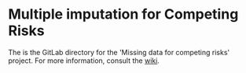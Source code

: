# Multiple imputation for Competing Risks

The is the GitLab directory for the 'Missing data for competing risks' project. For more information, consult the [wiki](https://git.lumc.nl/hp-ldw-eb/mi-competing-risks/wikis/home).